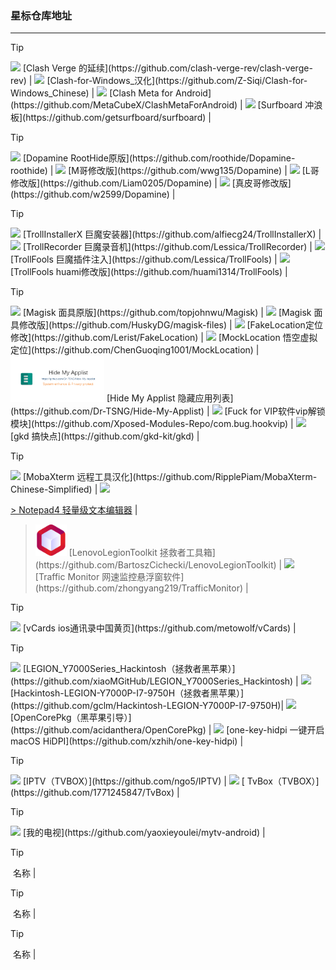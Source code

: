 ### 星标仓库地址
------
> [!TIP] 
> <img src="https://raw.githubusercontent.com/clash-verge-rev/clash-verge-rev/refs/heads/main/src-tauri/icons/icon.png" width="50" />
> [Clash Verge 的延续](https://github.com/clash-verge-rev/clash-verge-rev) |
> <img src="https://www.clashforwindows.net/wp-content/uploads/2023/12/clashforwindowsicon.png" width="50" />
> [Clash-for-Windows_汉化](https://github.com/Z-Siqi/Clash-for-Windows_Chinese) |
> <img src="https://clashmetaforandroid.com/wp-content/uploads/2024/09/logo-150x150.png" width="50" />
> [Clash Meta for Android](https://github.com/MetaCubeX/ClashMetaForAndroid) |
> <img src="https://avatars.githubusercontent.com/u/54771602?v=4" width="50" />
> [Surfboard 冲浪板](https://github.com/getsurfboard/surfboard) |



> [!TIP]
> <img src="https://theapplewiki.com/images/applewiki/thumb/c/c6/Dopamine-roothide_Icon.png/170px-Dopamine-roothide_Icon.png" width="50" />
> [Dopamine RootHide原版](https://github.com/roothide/Dopamine-roothide) |
> <img src="https://avatars.githubusercontent.com/u/105048516?s=48&v=4" width="50" />
> [M哥修改版](https://github.com/wwg135/Dopamine) |
> <img src="https://avatars.githubusercontent.com/u/3348485?s=48&v=4" width="50" />
> [L哥修改版](https://github.com/Liam0205/Dopamine) |
> <img src="https://avatars.githubusercontent.com/u/114452622?s=48&v=4" width="50" />
> [真皮哥修改版](https://github.com/w2599/Dopamine) |



> [!TIP]
> <img src="https://github.com/alfiecg24/TrollInstallerX/blob/main/Resources/Icon.png" width="50" />
> [TrollInstallerX 巨魔安装器](https://github.com/alfiecg24/TrollInstallerX) |
> <img src="https://media.havoc.app/6669b3b45e7d7e36f189dc6d?w=3840&q=75" width="50" />
> [TrollRecorder 巨魔录音机](https://github.com/Lessica/TrollRecorder) |
> <img src="https://ipaomtk.com/wp-content/uploads/2024/07/TrollFools-e1721515292758.png" width="50" />
> [TrollFools 巨魔插件注入](https://github.com/Lessica/TrollFools) |
> <img src="https://th.bing.com/th/id/OIP.jM9x0Iv38LoiHRU4vd5iGgHaEo?w=292&h=182&c=7&r=0&o=5&pid=1.7" width="50" />
> [TrollFools huami修改版](https://github.com/huami1314/TrollFools) |



> [!TIP]
> <img src="https://github.com/topjohnwu/Magisk/raw/master/docs/images/logo.png" width="100" />
> [Magisk 面具原版](https://github.com/topjohnwu/Magisk) |
> <img src="https://user-images.githubusercontent.com/84650617/222942594-63336f63-6a26-492e-a1d1-a356b5f777b3.png" width="100" />
> [Magisk 面具修改版](https://github.com/HuskyDG/magisk-files) |
> <img src="http://fakeloc.cc/upload/5e9d4bf314134800299a7de9/icon/com.lerist.fakelocation_1.2.0.6_561_a.png" width="50" />
> [FakeLocation定位修改](https://github.com/Lerist/FakeLocation) |  
> <img src="https://img.utdstc.com/icon/589/62e/58962e1e5f108e659606838e0699fe61e5f5bd63053b3e85bdc369b7969a64d1:100" width="50" />
> [MockLocation 悟空虚拟定位](https://github.com/ChenGuoqing1001/MockLocation) |
> <img src="https://github.com/Dr-TSNG/Hide-My-Applist/raw/master/banner.png" width="150" />
> [Hide My Applist 隐藏应用列表](https://github.com/Dr-TSNG/Hide-My-Applist) |  
> <img src="https://appteka.store/api/1/icon/get?hash=%2BPJCi4UPGLKiiBfTFbW5j0TZi%2FKK3chCOyuu9yNroMt0m7ByfTociS78qUn%2BQDFm" width="50" />
> [Fuck for VIP软件vip解锁模块](https://github.com/Xposed-Modules-Repo/com.bug.hookvip) |
> <img src="https://avatars.githubusercontent.com/u/138121201?s=88&v=4" width="50" />
> [gkd 搞快点](https://github.com/gkd-kit/gkd) |



> [!TIP]
> <img src="https://mobaxterm.mobatek.net/img/moba/xterm_logo.png" width="50" />
> [MobaXterm 远程工具汉化](https://github.com/RipplePiam/MobaXterm-Chinese-Simplified) |
> <img src="https://d4.alternativeto.net/helsy3vajr7AoB9nQRFYp2dPFRySS9HDRJGFdp47P6g/rs:fit:140:140:0/g:ce:0:0/exar:1/YWJzOi8vZGlzdC9pY29ucy9ub3RlcGFkLTRfMjQxNDY1LnBuZw.png" width="50" />
[> Notepad4 轻量级文本编辑器](https://github.com/zufuliu/notepad4) |
> <img src="https://github.com/BartoszCichecki/LenovoLegionToolkit/blob/master/assets/logo.png?raw=true" width="50" />
> [LenovoLegionToolkit 拯救者工具箱](https://github.com/BartoszCichecki/LenovoLegionToolkit) |   
> <img src="https://avatars.githubusercontent.com/u/30562462?v=4" width="50" />
> [Traffic Monitor 网速监控悬浮窗软件](https://github.com/zhongyang219/TrafficMonitor) |



> [!TIP]
> <img src="https://user-images.githubusercontent.com/2666735/59692672-0b6bdf00-9218-11e9-881e-5856e263f3aa.png" width="150" />
>  [vCards ios通讯录中国黄页](https://github.com/metowolf/vCards) |


> [!TIP]
> <img src="https://github.com/xiaoMGitHub/LEGION_Y7000Series_Hackintosh/raw/master/Picture/VenturaBate.png" width="80" />
> [LEGION_Y7000Series_Hackintosh（拯救者黑苹果）](https://github.com/xiaoMGitHub/LEGION_Y7000Series_Hackintosh) |
> <img src="https://camo.githubusercontent.com/2dbb4459eb256ead689864fad73a6a50ad4235b215ec9290d09689f81025bef0/68747470733a2f2f63646e2e6a7364656c6976722e6e65742f67682f4c6f7665476c617a652f696d61676573406d61737465722f312e706e67" width="80" />
> [Hackintosh-LEGION-Y7000P-I7-9750H（拯救者黑苹果）](https://github.com/gclm/Hackintosh-LEGION-Y7000P-I7-9750H)|   
> <img src="https://github.com/acidanthera/OpenCorePkg/raw/master/Docs/Logos/OpenCore_with_text_Small.png" width="150" />
>  [OpenCorePkg（黑苹果引导）](https://github.com/acidanthera/OpenCorePkg) |
> <img src="https://github.com/xzhih/one-key-hidpi/raw/master/img/run-zh.jpg" width="150" />
>  [one-key-hidpi 一键开启 macOS HiDPI](https://github.com/xzhih/one-key-hidpi) |



> [!TIP]
> <img src="https://avatars.githubusercontent.com/u/111275866?s=48&v=4" width="50" />
>  [IPTV（TVBOX）](https://github.com/ngo5/IPTV) |
> <img src="https://avatars.githubusercontent.com/u/55345096?s=48&v=4" width="50" />
> [ TvBox（TVBOX）](https://github.com/1771245847/TvBox) |


> [!TIP]
> <img src="https://github.com/yaoxieyoulei/mytv-android/raw/main/screenshots/Screenshot_panel.png" width="100" />
> [我的电视](https://github.com/yaoxieyoulei/mytv-android) |


> [!TIP]
> <img src="" width="50" />
>  名称 |


> [!TIP]
> <img src="" width="50" />
>  名称 |



> [!TIP]
> <img src="" width="50" />
>  名称 |






















